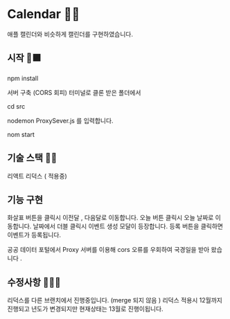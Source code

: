 # Calendar 📆📅

애플 캘린더와 비슷하게 캘린더를 구현하였습니다. 

## 시작 🎉🟪
npm install 

서버 구축 (CORS 회피) 
터미널로 클론 받은 폴더에서 

cd src 

nodemon ProxySever.js 를 입력합니다. 


nom start 



## 기술 스택 🏁🚩
리액트 
리덕스 ( 적용중) 

## 기능 구현 
화살표 버튼을 클릭시 이전달 , 다음달로 이동합니다. 
오늘 버튼 클릭시 오늘 날짜로 이동합니다. 
날짜에서 더블 클릭시 이벤트 생성 모달이 등장합니다. 
등록 버튼을 클릭하면 이벤트가 등록됩니다. 

공공 데이터 포털에서 Proxy 서버를 이용해 cors 오류를 우회하여 국경일을 받아 왔습니다 .


## 수정사항 🏴‍☠️🙊
리덕스를 다른 브랜치에서 진행중입니다. (merge 되지 않음 ) 
리덕스 적용시 12월까지 진행되고 년도가 변경되지만 
현재상태는 13월로 진행이됩니다. 


